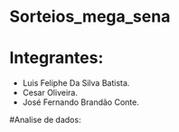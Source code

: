 # Sorteios_mega_sena

# Integrantes:
- Luis Feliphe Da Silva Batista.
- Cesar Oliveira.
- José Fernando Brandão Conte.

#Analise de dados:
